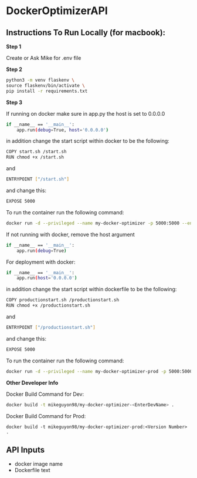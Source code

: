 # DockerOptimizerAPI


## Instructions To Run Locally (for macbook):
**Step 1** 

Create or Ask Mike for .env file

**Step 2**
```bash
python3 -m venv flaskenv \
source flaskenv/bin/activate \
pip install -r requirements.txt
```

**Step 3**

If running on docker make sure in app.py the host is set to 0.0.0.0
```bash
if __name__ == '__main__':
    app.run(debug=True, host='0.0.0.0')
```
in addition change the start script within docker to be the following:
```bash
COPY start.sh /start.sh
RUN chmod +x /start.sh
```

and
```bash
ENTRYPOINT ["/start.sh"]
```
and change this:
```bash
EXPOSE 5000
```
To run the container run the following command:
```bash
docker run -d --privileged --name my-docker-optimizer -p 5000:5000 --env-file .flaskenv mikeguyon98/my-docker-optimizer
```

If not running with docker, remove the host argument
```bash
if __name__ == '__main__':
    app.run(debug=True)
```
For deployment with docker:
```bash
if __name__ == '__main__':
    app.run(host='0.0.0.0')
```
in addition change the start script within dockerfile to be the following:
```bash
COPY productionstart.sh /productionstart.sh
RUN chmod +x /productionstart.sh
```

and
```bash
ENTRYPOINT ["/productionstart.sh"]
```

and change this:
```bash
EXPOSE 5000
```

To run the container run the following command:
```bash
docker run -d --privileged --name my-docker-optimizer-prod -p 5000:5000 --env-file .flaskenv mikeguyon98/my-docker-optimizer-prod
```

**Other Developer Info**

Docker Build Command for Dev:
```bash
docker build -t mikeguyon98/my-docker-optimizer-<EnterDevName> .
```
Docker Build Command for Prod:
```
docker build -t mikeguyon98/my-docker-optimizer-prod:<Version Number> .
```

## API Inputs
- docker image name
- Dockerfile text
